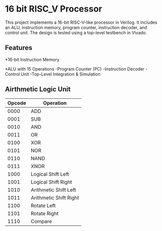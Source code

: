 # 16 bit RISC_V Processor
This project implements a 16-bit RISC-V-like processor in Verilog. It includes an ALU, instruction memory, program counter, instruction decoder, and control unit. The design is tested using a top-level testbench in Vivado.

## Features

*16-bit Instruction Memory

*ALU with 15 Operations
-Program Counter (PC)
-Instruction Decoder
-Control Unit
-Top-Level Integration & Simulation

## Airthmetic Logic Unit

| Opcode | Operation |
| ------ | --------- |
|0000	| ADD
|0001	| SUB
|0010	| AND
|0011 |	OR
|0100 | XOR
|0101	| NOR
|0110	| NAND
|0111	| XNOR
|1000	| Logical Shift Left
|1001	| Logical Shift Right
|1010	| Arithmetic Shift Left
|1011	| Arithmetic Shift Right
|1100	| Rotate Left
|1101	| Rotate Right
|1110	| Compare 
